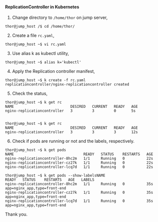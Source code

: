 #### ReplicationController in Kubernetes

1. Change directory to `/home/thor` on jump server,

```
thor@jump_host /$ cd /home/thor/
```

2. Create a file `rc.yaml`, 

```
thor@jump_host ~$ vi rc.yaml
```

3. Use alias k as kubectl utility,

```
thor@jump_host ~$ alias k='kubectl'
```

4. Apply the Replication controller  manifest,

```
thor@jump_host ~$ k create -f rc.yaml
replicationcontroller/nginx-replicationcontroller created
```

5. Check the status,

```
thor@jump_host ~$ k get rc
NAME                          DESIRED   CURRENT   READY   AGE
nginx-replicationcontroller   3         3         0       5s


thor@jump_host ~$ k get rc
NAME                          DESIRED   CURRENT   READY   AGE
nginx-replicationcontroller   3         3         3       12s
```

6. Check if pods are running or not and the labels, respectively.

```
thor@jump_host ~$ k get pods
NAME                                READY   STATUS    RESTARTS   AGE
nginx-replicationcontroller-8hc2m   1/1     Running   0          22s
nginx-replicationcontroller-cz27k   1/1     Running   0          22s
nginx-replicationcontroller-lcq7d   1/1     Running   0          22s

thor@jump_host ~$ k get pods --show-labelsNAME                                READY   STATUS    RESTARTS   AGE   LABELS
nginx-replicationcontroller-8hc2m   1/1     Running   0          35s   app=nginx_app,type=front-end
nginx-replicationcontroller-cz27k   1/1     Running   0          35s   app=nginx_app,type=front-end
nginx-replicationcontroller-lcq7d   1/1     Running   0          35s   app=nginx_app,type=front-end
```

Thank you.

